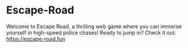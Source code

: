 # Escape-Road
Welcome to Escape Road, a thrilling web game where you can immerse yourself in high-speed police chases! Ready to jump in? Check it out: https://escape-road.fun
